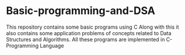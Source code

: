 # Basic-programming-and-DSA

This repository contains some basic programs using C
Along with this it also contains some application problems of concepts related to Data Structures and Algorithms.
All these programs are implemented in C-Programming Language 
